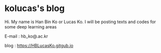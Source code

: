 # kolucas's blog

Hi. My name is Han Bin Ko or Lucas Ko. I will be posting texts and codes for some deep learning areas

E-mail : hb_ko@.ac.kr

blog : https://HBLucasKo.gitgub.io
